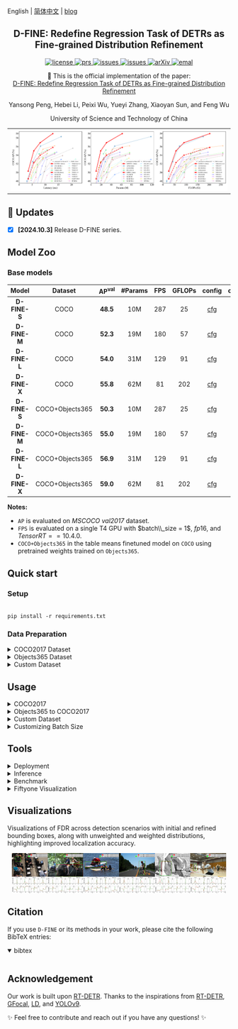 <!--# [D-FINE: Redefine Regression Task of DETRs as Fine-grained Distribution Refinement](https://arxiv.org/abs/xxxxxx) -->

English | [简体中文](README_cn.md) | [blog](src/zoo/dfine/blog.md)

<h2 align="center">
  D-FINE: Redefine Regression Task of DETRs as Fine&#8209;grained&nbsp;Distribution&nbsp;Refinement
</h2>

<p align="center">
    <!-- <a href="https://github.com/lyuwenyu/RT-DETR/blob/main/LICENSE">
        <img alt="license" src="https://img.shields.io/badge/LICENSE-Apache%202.0-blue">
    </a> -->
    <a href="https://github.com/Peterande/D-FINE/blob/master/LICENSE">
        <img alt="license" src="https://img.shields.io/github/license/Peterande/D-FINE">
    </a>
    <a href="https://github.com/Peterande/D-FINE/pulls">
        <img alt="prs" src="https://img.shields.io/github/issues-pr/Peterande/D-FINE">
    </a>
    <a href="https://github.com/Peterande/D-FINE/issues">
        <img alt="issues" src="https://img.shields.io/github/issues/Peterande/D-FINE?color=pink">
    </a>
    <a href="https://github.com/Peterande/D-FINE">
        <img alt="issues" src="https://img.shields.io/github/stars/Peterande/D-FINE">
    </a>
    <a href="https://arxiv.org/abs/xxx.xxx">
        <img alt="arXiv" src="https://img.shields.io/badge/arXiv-xxx.xxx-red">
    </a>
    <a href="mailto: pengyansong@mail.ustc.edu.cn">
        <img alt="emal" src="https://img.shields.io/badge/contact_me-email-yellow">
    </a>
</p>

<p align="center">
    📄 This is the official implementation of the paper:
    <br>
    <a href="https://arxiv.org/abs/xxxxxx">D-FINE: Redefine Regression Task of DETRs as Fine-grained Distribution Refinement</a>
</p>


<p align="center">
Yansong Peng, Hebei Li, Peixi Wu, Yueyi Zhang, Xiaoyan Sun, and Feng Wu
</p>

<p align="center">
University of Science and Technology of China
</p>

<!-- <table><tr>
<td><img src=https://github.com/Peterande/storage/blob/master/latency.png border=0 width=333></td>
<td><img src=https://github.com/Peterande/storage/blob/master/params.png border=0 width=333></td>
<td><img src=https://github.com/Peterande/storage/blob/master/flops.png border=0 width=333></td>
</tr></table> -->

<table><tr>
<td><img src=https://raw.githubusercontent.com/Peterande/storage/master/figs/stats_padded.png border=0 width=1000></td>
</tr></table>


## 🚀 Updates
- [x] **\[2024.10.3\]** Release D-FINE series.
<!-- - 🔜 **\[Next\]** Release D-FINE series pretrained on Objects365. -->


## Model Zoo

### Base models
| Model | Dataset | AP<sup>val</sup> | #Params | FPS | GFLOPs | config | checkpoint |
| :---: | :---: | :---: |  :---: | :---: | :---: | :---: | :---: |
**D-FINE-S** | COCO | **48.5** |  10M | 287 | 25 | [cfg](./configs/dfine/dfine_hgnetv2_s_coco.yml) | [48.5](https://github.com/Peterande/storage/releases/download/dfinev1/dfine_s_coco.pth)
**D-FINE-M** | COCO | **52.3** |  19M | 180 | 57 | [cfg](./configs/dfine/dfine_hgnetv2_m_coco.yml) | [52.3](https://github.com/Peterande/storage/releases/download/dfinev1/dfine_m_coco.pth)
**D-FINE-L** | COCO | **54.0** |  31M | 129 | 91 | [cfg](./configs/dfine/dfine_hgnetv2_l_coco.yml) | [54.0](https://github.com/Peterande/storage/releases/download/dfinev1/dfine_l_coco.pth)
**D-FINE-X** | COCO | **55.8** |  62M | 81 | 202 | [cfg](./configs/dfine/dfine_hgnetv2_x_coco.yml) | [55.8](https://github.com/Peterande/storage/releases/download/dfinev1/dfine_x_coco.pth)
**D-FINE-S** | COCO+Objects365 | **50.3** |  10M | 287 | 25 | [cfg](./configs/dfine/objects365/dfine_hgnetv2_s_obj2coco.yml) | []()
**D-FINE-M** | COCO+Objects365 | **55.0** |  19M | 180 | 57 | [cfg](./configs/dfine/objects365/dfine_hgnetv2_m_obj2coco.yml) | []()
**D-FINE-L** | COCO+Objects365 | **56.9** |  31M | 129 | 91 | [cfg](./configs/dfine/objects365/dfine_hgnetv2_l_obj2coco.yml) | []()
**D-FINE-X** | COCO+Objects365 | **59.0** |  62M | 81 | 202 | [cfg](./configs/dfine/objects365/dfine_hgnetv2_x_obj2coco.yml) | []()

**Notes:**
- `AP` is evaluated on *MSCOCO val2017* dataset.
- `FPS` is evaluated on a single T4 GPU with $batch\\_size = 1$, $fp16$, and $TensorRT==10.4.0$.
- `COCO+Objects365` in the table means finetuned model on `COCO` using pretrained weights trained on `Objects365`.
<!-- - `Stage 1`: AP<sup>val</sup> before tuning off advanced augmentations in the final few epochs (Objects365 AP<sup>val</sup> if dataset is `COCO+365`). \
These ckpts offering better generalization.
- `Stage 2`: Best AP<sup>val</sup> after disabling advanced augmentations in the final few epochs. (COCO AP<sup>val</sup> if dataset is `COCO+365`) -->

## Quick start

### Setup

```shell

pip install -r requirements.txt
```







### Data Preparation

<details>
<summary> COCO2017 Dataset </summary>

1. Download COCO2017 from [OpenDataLab](https://opendatalab.com/OpenDataLab/COCO_2017). 
1. Modify paths in [coco_detection.yml](./configs/dataset/coco_detection.yml)

    ```yaml
    train_dataloader: 
        img_folder: /data/COCO2017/train2017/
        ann_file: /data/COCO2017/annotations/instances_train2017.json
    val_dataloader:
        img_folder: /data/COCO2017/val2017/
        ann_file: /data/COCO2017/annotations/instances_val2017.json
    ```
      
</details>

<details>
<summary> Objects365 Dataset </summary>

1. Download Objects365 from [OpenDataLab](https://opendatalab.com/OpenDataLab/Objects365). 

2. Set the Base Directory:
```shell
export BASE_DIR=/data/Objects365/data
```

3. Extract and organize the downloaded files, resulting directory structure:

```shell
${BASE_DIR}/train
├── images
│   ├── v1
│   │   ├── patch0
│   │   │   ├── 000000000.jpg
│   │   │   ├── 000000001.jpg
│   │   │   └── ... (more images)
│   ├── v2
│   │   ├── patchx
│   │   │   ├── 000000000.jpg
│   │   │   ├── 000000001.jpg
│   │   │   └── ... (more images)
├── zhiyuan_objv2_train.json
```

```shell
${BASE_DIR}/val
├── images
│   ├── v1
│   │   ├── patch0
│   │   │   ├── 000000000.jpg
│   │   │   └── ... (more images)
│   ├── v2
│   │   ├── patchx
│   │   │   ├── 000000000.jpg
│   │   │   └── ... (more images)
├── zhiyuan_objv2_val.json
```

4. Create a New Directory to Store Images from the Validation Set:
```shell
mkdir -p ${BASE_DIR}/train/images_from_val
```

5. Copy the v1 and v2 folders from the val directory into the train/images_from_val directory
```shell
cp -r ${BASE_DIR}/val/images/v1 ${BASE_DIR}/train/images_from_val/
cp -r ${BASE_DIR}/val/images/v2 ${BASE_DIR}/train/images_from_val/
```

6. Run remap_obj365.py to merge a subset of the validation set into the training set. Specifically, this script moves samples with indices between 5000 and 800000 from the validation set to the training set.
```shell
python tools/remap_obj365.py --base_dir ${BASE_DIR}
```


7. Run the resize_obj365.py script to resize any images in the dataset where the maximum edge length exceeds 640 pixels. Use the updated JSON file generated in Step 5 to process the sample data. Ensure that you resize images in both the train and val datasets to maintain consistency.
```shell
python tools/resize_obj365.py --base_dir ${BASE_DIR}
```

8. Modify paths in [obj365_detection.yml](./configs/dataset/obj365_detection.yml)

    ```yaml
    train_dataloader: 
        img_folder: /data/Objects365/data/train
        ann_file: /data/Objects365/data/train/new_zhiyuan_objv2_train_resized.json
    val_dataloader:
        img_folder:  /data/Objects365/data/val/
        ann_file:  /data/Objects365/data/val/new_zhiyuan_objv2_val_resized.json
    ```


</details>

<details>
<summary>Custom Dataset</summary>

To train on your custom dataset, you need to organize it in the COCO format. Follow the steps below to prepare your dataset:

1. **Set `remap_mscoco_category` to `False`:**

    This prevents the automatic remapping of category IDs to match the MSCOCO categories.

    ```yaml
    remap_mscoco_category: False
    ```

2. **Organize Images:**

    Structure your dataset directories as follows:

    ```shell
    dataset/
    ├── images/
    │   ├── train/
    │   │   ├── image1.jpg
    │   │   ├── image2.jpg
    │   │   └── ...
    │   ├── val/
    │   │   ├── image1.jpg
    │   │   ├── image2.jpg
    │   │   └── ...
    └── annotations/
        ├── instances_train.json
        ├── instances_val.json
        └── ...
    ```

    - **`images/train/`**: Contains all training images.
    - **`images/val/`**: Contains all validation images.
    - **`annotations/`**: Contains COCO-formatted annotation files.

3. **Convert Annotations to COCO Format:**

    If your annotations are not already in COCO format, you'll need to convert them. You can use the following Python script as a reference or utilize existing tools:

    ```python
    import json

    def convert_to_coco(input_annotations, output_annotations):
        # Implement conversion logic here
        pass

    if __name__ == "__main__":
        convert_to_coco('path/to/your_annotations.json', 'dataset/annotations/instances_train.json')
    ```

4. **Update Configuration Files:**

    Modify your [custom_detection.yml](./configs/dataset/custom_detection.yml).

    ```yaml
    task: detection
    
    evaluator:
      type: CocoEvaluator
      iou_types: ['bbox', ]

    num_classes: 777 # your dataset classes
    remap_mscoco_category: False
    
    train_dataloader: 
      type: DataLoader
      dataset: 
        type: CocoDetection
        img_folder: /data/yourdataset/train
        ann_file: /data/yourdataset/train/train.json
        return_masks: False
        transforms:
          type: Compose
          ops: ~
      shuffle: True
      num_workers: 4
      drop_last: True 
      collate_fn:
        type: BatchImageCollateFuncion
    
    val_dataloader:
      type: DataLoader
      dataset: 
        type: CocoDetection
        img_folder: /data/yourdataset/val
        ann_file: /data/yourdataset/val/ann.json
        return_masks: False
        transforms:
          type: Compose
          ops: ~ 
      shuffle: False
      num_workers: 4
      drop_last: False
      collate_fn:
        type: BatchImageCollateFuncion
    ```

</details>


## Usage
<details>
<summary> COCO2017 </summary>

<!-- <summary>1. Training </summary> -->
1. Set Model
```shell
export model=l
```

2. Training
```shell
CUDA_VISIBLE_DEVICES=0,1,2,3 torchrun --master_port=777 --nproc_per_node=4 train.py -c configs/dfine/dfine_hgnetv2_${model}_coco.yml --use-amp --seed=0
```

<!-- <summary>2. Testing </summary> -->
3. Testing
```shell
CUDA_VISIBLE_DEVICES=0,1,2,3 torchrun --master_port=777 --nproc_per_node=4 train.py -c configs/dfine/dfine_hgnetv2_${model}_coco.yml -r model.pth --test-only
```

<!-- <summary>3. Tuning </summary> -->
4. Tuning
```shell
CUDA_VISIBLE_DEVICES=0,1,2,3 torchrun --master_port=777 --nproc_per_node=4 train.py -c configs/dfine/dfine_hgnetv2_${model}_coco.yml -t model.pth --use-amp --seed=0
```
</details>


<details>
<summary> Objects365 to COCO2017 </summary>

1. Set Model
```shell
export model=l
```

2. Training on Objects365
```shell
CUDA_VISIBLE_DEVICES=0,1,2,3 torchrun --master_port=777 --nproc_per_node=4 train.py -c configs/dfine/objects365/dfine_hgnetv2_${model}_obj365.yml --use-amp --seed=0
```

3. Turning on COCO2017
```shell
CUDA_VISIBLE_DEVICES=0,1,2,3 torchrun --master_port=777 --nproc_per_node=4 train.py -c configs/dfine/objects365/dfine_hgnetv2_${model}_obj2coco.yml --use-amp --seed=0 -t model.pth
```

<!-- <summary>2. Testing </summary> -->
4. Testing
```shell
CUDA_VISIBLE_DEVICES=0,1,2,3 torchrun --master_port=777 --nproc_per_node=4 train.py -c configs/dfine/dfine_hgnetv2_${model}_coco.yml -r model.pth --test-only
```
</details>


<details>
<summary> Custom Dataset </summary>

1. Set Model
```shell
export model=l
```

2. Training on Custom Dataset
```shell
CUDA_VISIBLE_DEVICES=0,1,2,3 torchrun --master_port=777 --nproc_per_node=4 train.py -c configs/dfine/custom/dfine_hgnetv2_${model}_custom.yml --use-amp --seed=0
```
<!-- <summary>2. Testing </summary> -->
3. Testing
```shell
CUDA_VISIBLE_DEVICES=0,1,2,3 torchrun --master_port=777 --nproc_per_node=4 train.py -c configs/dfine/custom/dfine_hgnetv2_${model}_custom.yml -r model.pth --test-only
```
</details>

<details>
<summary> Customizing Batch Size </summary>

For example, if you want to double the total batch size when training D-FINE-L on COCO2017, here are the steps you should follow:

1. **Modify your [dataloader.yml](./configs/dfine/include/dataloader.yml)** to increase the `total_batch_size`:

    ```yaml
    train_dataloader: 
        total_batch_size: 64  # Previously it was 32, now doubled
    ```

2. **Modify your [dfine_hgnetv2_l_coco.yml](./configs/dfine/dfine_hgnetv2_l_coco.yml)**. Here’s how the key parameters should be adjusted:

    ```yaml
    optimizer:
    type: AdamW
    params: 
        - 
        params: '^(?=.*backbone)(?!.*norm|bn).*$'
        lr: 0.000025  # doubled, linear scaling law
        - 
        params: '^(?=.*(?:encoder|decoder))(?=.*(?:norm|bn)).*$'
        weight_decay: 0.

    lr: 0.0005  # doubled, linear scaling law
    betas: [0.9, 0.999]
    weight_decay: 0.0000625  # halved, probably need a grid search

    ema:  # added EMA settings
        decay: 0.9998  # adjusted by 1 - (1 - decay) * 2
        warmups: 500  # halved

    lr_warmup_scheduler:
        warmup_duration: 250  # halved
    ```

</details>


## Tools
<details>
<summary> Deployment </summary>

<!-- <summary>4. Export onnx </summary> -->
1. Setup
```shell
export model=l
pip install onnx onnxsim
```

2. Export onnx
```shell
python tools/deployment/export_onnx.py --check -c configs/dfine/dfine_hgnetv2_${model}_coco.yml -r model.pth
```

3. Export [tensorrt](https://docs.nvidia.com/deeplearning/tensorrt/install-guide/index.html)
```shell
trtexec --onnx="model.onnx" --saveEngine="model.engine" --fp16
```

</details>

<details>
<summary> Inference </summary>


1. Setup
```shell
export model=l
pip install -r tools/inference/requirements.txt
```


<!-- <summary>5. Inference </summary> -->
2. Inference (onnxruntime / tensorrt / torch)
```shell
python tools/inference/onnx_inf.py --onnx-file model.onnx --im-file image.jpg
python tools/inference/trt_inf.py --trt-file model.trt --im-file image.jpg
python tools/inference/torch_inf.py -c configs/dfine/dfine_hgnetv2_${model}_coco.yml -r model.pth --im-file image.jpg --device cuda:0
```
</details>

<details>
<summary> Benchmark </summary>

1. Setup
```shell
export model=l
pip install -r tools/benchmark/requirements.txt
```

<!-- <summary>6. Benchmark </summary> -->
2. Model FLOPs, MACs, and Params
```shell
python tools/benchmark/get_info.py -c configs/dfine/dfine_hgnetv2_${model}_coco.yml
```

2. TensorRT Latency
```shell
python tools/benchmark/trt_benchmark.py --COCO_dir path/to/COCO2017 --engine_dir model.engine
```
</details>

<details>
<summary> Fiftyone Visualization  </summary>

1. Setup
```shell
export model=l
pip install fiftyone
```
4. Voxel51 Fiftyone Visualization ([fiftyone](https://github.com/voxel51/fiftyone))
```shell
python tools/visualization/fiftyone_vis.py -c configs/dfine/dfine_hgnetv2_${model}_coco.yml -r model.pth
```
</details>

## Visualizations
Visualizations of FDR across detection scenarios with initial and refined bounding boxes, along with unweighted and weighted distributions, highlighting improved localization accuracy.

<div style="display: flex; flex-wrap: wrap; justify-content: center; margin: 0; padding: 0;">
    <img src="https://raw.githubusercontent.com/Peterande/storage/master/figs/Pred_000000089648.jpg" style="width: 16%; margin: 0; padding: 0;" />
    <img src="https://raw.githubusercontent.com/Peterande/storage/master/figs/Pred_000000132796.jpg" style="width: 16%; margin: 0; padding: 0;" />
    <img src="https://raw.githubusercontent.com/Peterande/storage/master/figs/Pred_000000142971.jpg" style="width: 16%; margin: 0; padding: 0;" />
    <img src="https://raw.githubusercontent.com/Peterande/storage/master/figs/Pred_000000261888.jpg" style="width: 16%; margin: 0; padding: 0;" />
    <img src="https://raw.githubusercontent.com/Peterande/storage/master/figs/Pred_000000365208.jpg" style="width: 16%; margin: 0; padding: 0;" />
    <img src="https://raw.githubusercontent.com/Peterande/storage/master/figs/Pred_000000551820.jpg" style="width: 16%; margin: 0; padding: 0;" />
</div>




## Citation
If you use `D-FINE` or its methods in your work, please cite the following BibTeX entries:
<details open>
<summary> bibtex </summary>

```latex

```
</details>

## Acknowledgement
Our work is built upon [RT-DETR](https://github.com/lyuwenyu/RT-DETR).
Thanks to the inspirations from [RT-DETR](https://github.com/lyuwenyu/RT-DETR), [GFocal](https://github.com/implus/GFocal), [LD](https://github.com/HikariTJU/LD), and [YOLOv9](https://github.com/WongKinYiu/yolov9).

✨ Feel free to contribute and reach out if you have any questions! ✨